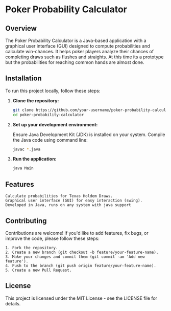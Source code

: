 # Poker Probability Calculator

## Overview
The Poker Probability Calculator is a Java-based application with a graphical user interface (GUI) designed to compute probabilities and calculate win-chances. It helps poker players analyze their chances of completing draws such as flushes and straights. At this time its a prototype but the probabilities for reaching common hands are almost done.

## Installation
To run this project locally, follow these steps:

1. **Clone the repository:**
   ```bash
   git clone https://github.com/your-username/poker-probability-calculator.git
   cd poker-probability-calculator

2. **Set up your development environment:**

    Ensure Java Development Kit (JDK) is installed on your system.
    Compile the Java code using command line:
    ```bash
    javac *.java
3. **Run the application:**
    ```bash
    java Main

## Features

    Calculate probabilities for Texas Holdem Draws.
    Graphical user interface (GUI) for easy interaction (swing).
    Developed in Java, runs on any system with java support


## Contributing
Contributions are welcome! If you'd like to add features, fix bugs, or improve the code, please follow these steps:

    1. Fork the repository.
    2. Create a new branch (git checkout -b feature/your-feature-name).
    3. Make your changes and commit them (git commit -am 'Add new feature').
    4. Push to the branch (git push origin feature/your-feature-name).
    5. Create a new Pull Request.

## License
This project is licensed under the MIT License - see the LICENSE file for details.